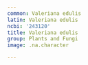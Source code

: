 ```yaml
---
common: Valeriana edulis
latin: Valeriana edulis
ncbi: '243120'
title: Valeriana edulis
group: Plants and Fungi
image: .na.character

---
```

